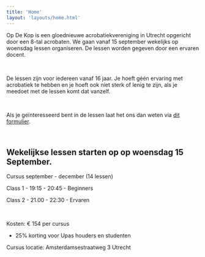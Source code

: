 ```yaml
---
title: 'Home'
layout: 'layouts/home.html'  
---
```


Op De Kop is een gloednieuwe acrobatiekvereniging in Utrecht opgericht door een
8-tal acrobaten. We gaan vanaf 15 september wekelijks op woensdag lessen
organiseren. De lessen worden gegeven door een ervaren docent.

<br/>

De lessen zijn voor iedereen vanaf 16 jaar. Je hoeft géén ervaring met
acrobatiek te hebben en je hoeft ook niet sterk of lenig te zijn, als je meedoet
met de lessen komt dat vanzelf.

<br/>

Als je geïnteresseerd bent in de lessen laat het ons dan weten via
[dit formulier](https://forms.gle/N7qFKKCv9d9PnFgh7).

<br/>

## Wekelijkse lessen starten op op woensdag 15 September.

Cursus september - december (14 lessen)

Class 1 - 19:15 - 20:45 - Beginners

Class 2 - 21.00 - 22:30 - Ervaren

<br/>

Kosten: € 154 per cursus

- 25% korting voor Upas houders en studenten

Cursus locatie: Amsterdamsestraatweg 3 Utrecht
